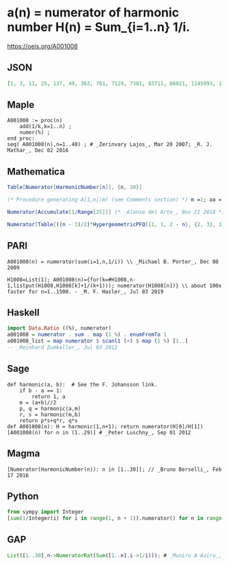 # a\(n\) \= numerator of harmonic number H\(n\) \= Sum\_\{i\=1\.\.n\} 1/i\.
https://oeis.org/A001008
## JSON
```JSON
[1, 3, 11, 25, 137, 49, 363, 761, 7129, 7381, 83711, 86021, 1145993, 1171733, 1195757, 2436559, 42142223, 14274301, 275295799, 55835135, 18858053, 19093197, 444316699, 1347822955, 34052522467, 34395742267, 312536252003, 315404588903, 9227046511387]
```
## Maple
```Maple
A001008 := proc(n)
    add(1/k,k=1..n) ;
    numer(%) ;
end proc:
seq( A001008(n),n=1..40) ; # _Zerinvary Lajos_, Mar 28 2007; _R. J. Mathar_, Dec 02 2016
```
## Mathematica
```Mathematica
Table[Numerator[HarmonicNumber[n]], {n, 30}]
```
```Mathematica
(* Procedure generating A[1,n](m) (see Comments section) *) m =1; aa = {}; Do[k = 0; Do[k = k + m^(r - d)/d, {d, 1, r - 1}]; AppendTo[aa, k], {r, 1, 20}]; aa (* _Artur Jasinski_, Oct 16 2008 *)
```
```Mathematica
Numerator[Accumulate[1/Range[25]]] (* _Alonso del Arte_, Nov 21 2018 *)
```
```Mathematica
Numerator[Table[((n - 1)/2)*HypergeometricPFQ[{1, 1, 2 - n}, {2, 3}, 1] + 1, {n, 1, 29}]] (* _Artur Jasinski_, Jan 08 2021 *)
```
## PARI
```PARI
A001008(n) = numerator(sum(i=1,n,1/i)) \\ _Michael B. Porter_, Dec 08 2009
```
```PARI
H1008=List(1); A001008(n)={for(k=#H1008,n-1,listput(H1008,H1008[k]+1/(k+1))); numerator(H1008[n])} \\ about 100x faster for n=1..1500. - _M. F. Hasler_, Jul 03 2019
```
## Haskell
```Haskell
import Data.Ratio ((%), numerator)
a001008 = numerator . sum . map (1 %) . enumFromTo 1
a001008_list = map numerator $ scanl1 (+) $ map (1 %) [1..]
-- _Reinhard Zumkeller_, Jul 03 2012
```
## Sage
```Sage
def harmonic(a, b):  # See the F. Johansson link.
    if b - a == 1:
        return 1, a
    m = (a+b)//2
    p, q = harmonic(a,m)
    r, s = harmonic(m,b)
    return p*s+q*r, q*s
def A001008(n): H = harmonic(1,n+1); return numerator(H[0]/H[1])
[A001008(n) for n in (1..29)] # _Peter Luschny_, Sep 01 2012
```
## Magma
```Magma
[Numerator(HarmonicNumber(n)): n in [1..30]]; // _Bruno Berselli_, Feb 17 2016
```
## Python
```Python
from sympy import Integer
[sum(1/Integer(i) for i in range(1, n + 1)).numerator() for n in range(1, 31)]  # _Indranil Ghosh_, Mar 23 2017
```
## GAP
```GAP
List([1..30],n->NumeratorRat(Sum([1..n],i->1/i))); # _Muniru A Asiru_, Dec 20 2018
```
